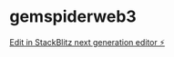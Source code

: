 # gemspiderweb3

[Edit in StackBlitz next generation editor ⚡️](https://stackblitz.com/~/github.com/markmon08/gemspiderweb3)